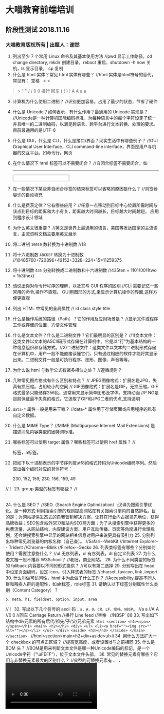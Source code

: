 大喵教育前端培训
================

## 阶段性测试 2018.11.16

### 大喵教育版权所有 | 出题人：谢然


01. 列出至少 7 个常用 Linux 命令及其基本使用方法 
//pwd 显示工作路径，cd change  directory, mkdir 创建目录，reboot 重启，shutdown -h now 关机，ls 显示目录， cp 复制
02. 什么是 html 实体？常见 html 实体有哪些？
//html 实体是html符号的替代，常见有：
空格 &nbsp; 
< &lt; 
> &gt;
" &quot;
/ &#47;
0 &#48;
换行 &#10;
回车 &#13;
( &#40;
) &#41;
A &#65; 
a &#97;
03. 计算机为什么使用二进制？
//识别更加容易，占用了最少的状态，节省了硬件
04. 什么是 Unicode？如何表示，有什么作用？最通用的 Unicode 实现是？
//Unicode是一种计算机国际编码标准，为每种语言中的每个字符设定了统一并且唯一的二进制编码，以满足跨语言、跨平台进行文本转换、处理的要求。 目前最通用的是UTF-8
05. 什么是 GUI，什么是 CLI，什么是接口/界面？现实生活中有哪些例子？
//GUI Graphical User Interface，CLI command-line interface，界面是用户与机器的交互平台。如命令行，网页
06. 在什么情况下 html 标签可以不需要闭合？
//自闭合标签不需要闭合，如<br> <hr> <input> <img>
07. 在一些情况下某些非自闭合标签的结束标签可以省略的原因是什么？
//浏览器容许的自动填充
08. 什么是费茨定律？它有哪些应用？
//任意一点移动到目标中心位置所需时间与该点到目标的距离和大小有关，距离越大时间越长，目标越大时间越短。 应用到程序设计领域
09. 为什么英文很重要？
//英文是世界上最通用的语言，美国等发达国家的主流语言，主流资料文档主要用英文展示
10. 将二进制 `10010` 数转换为十进制数
//18
11. 将十六进制数 `ABCDEF` 转换为十进制数
//10485760+720896+49152+3328+224+15=11259375
12. 将十进制数 `435` 分别转换成二进制数和十六进制数
//435ten = 110110011two = 1b3(hex)
13. 请说出你对命令行程序的理解，以及其与 GUI 程序的区别
//CLI 需要记忆一些常用的命令,操作不直观。 GUI用图形的方式,来显示计算机操作的界面,这样方便更直观
14. 列出 HTML 中常见的全局属性
// id class style title
15. 什么是操作系统的路径（Path）？它的作用及应用场景是？
//显示文件或程序工作或存储的位置，方便文件管理
16. 什么是文本文件？什么是二进制文件？它们最明显的区别是？
//1)文本文件：这类文件以文本的ASCII码形式存储在计算机中。它是以"行"为基本结构的一种信息组织和存储方式。//2)二进制文件：这类文件以文本的二进制形式存储在计算机中，用户一般不能直接读懂它们，只有通过相应的软件才能将其显示出来。二进制文件一般是可执行程序、图形、图像、声音等等。
17. 为什么说 html 与数学公式有诸多相似之处？
//遵循规则？
18. 几种常见图片格式有什么区别和特点？
// JPEG图像格式：扩展名是JPG，失真有损压缩。占用较小的空间
// GIF图像格式：扩展名是GIF。无损压缩，GIF格式最多只能储存256色，通常用来显示简单图形及字体。支持动画
//P NG是目前保证最不失真的格式，它汲取了GIF和JPG二者的优点,支持透明
19. `data-*` 属性一般是用来干嘛？
//data-* 属性用于存储页面或应用程序的私有自定义数据。
20. 什么是 MIME Type？
//MIME (Multipurpose Internet Mail Extensions) 是描述消息内容类型的因特网标准。
21. 哪些标签可以使用 target 属性？哪些标签可以使用 href 属性？
//<form>标签，<a>a标签。
22. 把如下以十进制表示的字节序列按utf8的格式转码为Unicode编码序列。然后查出每个编码对应的具体符号：
    
    230, 152, 159, 230, 156, 159, 49

//！
23. group 类型的标签有哪些？
//<optgroup>,<hgroup>
24. 什么是 SEO？
//SEO（Search Engine Optimization）:汉译为搜索引擎优化。是一种方式:利用搜索引擎的规则提高网站在有关搜索引擎内的自然排名。目的是：为网站提供生态式的自我营销解决方案，让其在行业内占据领先地位，获得品牌收益；SEO包含站外SEO和站内SEO两方面；为了从搜索引擎中获得更多的免费流量，从网站结构、内容建设方案、用户互动传播、页面等角度进行合理规划，还会使搜索引擎中显示的网站相关信息对用户来说更具有吸引力
25. 分别列出每种常见浏览器的内核名称（自己查）。
//Safari--WebKit
//Internet Explorer-- Trident 
//Chrome--Blink
//Firefox--Gecko
26. 列表类标签有哪些？分别如何使用？需要注意些什么？
//ul 无序列表，ol 有序列表，dl 自定义列表
27. 为什么查文档一般不推荐 W3School？
//老旧，商业网站。
28. 为什么不同类型的标签的 fallback 内容要以不同的形式提供？
//可以有第二选择
29. 分别写出在 head 中设定页面编码，设定 icon，引入样式表的标签
//charset, favicon, link ,import
30. 什么叫做可访问性，html 中为此做了什么工作？
//Accessibility,提高不同人群和残疾人群的适配性，如alt标签，role标签
31. 请确认以下标签分别属性什么类别（Content Category）？
    
    p, meta, h1, fieldset, option, input, area
//！
32. 写出以下几个符号的 ascii 码：`a，A，0，CR，LF，空格，NBSP`。
//a &#97;
//A &#65; 
//0 &#48;
//回车 &#13;  Carriage Return
//换行 &#10;  Line feed
//空格 &nbsp; 
//NBSP`  86
33. 写出如下结构中div元素的所有后代/祖先/子/父/兄弟元素
    ```html
    <section>
      <h1><span></span></h1>
      <main>
        <h2></h2>
        <div>
          <ul>
            <li><a href=""><img src="" alt=""></a></li>
          </ul>
        </div>
        <aside>
          <h3></h3>
        </aside>
      </main>
    </section>
    ```
//html>section>main>h2+div+aside>ul>li
34. 用什么方法扩大一个 checkbox 的可点击区域？
//提高宽高度，或者<label for="">设置id与之前相同
35. 什么是 BOM 头？
//BOM是用来判断文本文件是哪一种Unicode编码的标记，是一个Unicode字符（"\uFEFF"），位于文本文件头部。
36. 常见的替换元素有哪些？它们与非替换元素最大的区别什么？
//典型的可替换元素有 <img>、 <object>、 <video> 和 表单元素，如<textarea>、 <input>。
37. 让 CSS 在 HTML 页面上生效有哪几种方法，分别写出来。
//<link rel="stylesheet" href="">; import; style=""
38. 如何让页面打印时应用不同的效果？
//media="print" 引入外部样式表
39. 假设 index.html 的路径为 http://user.coding.me/task/index.html ，如下引用的a.css和b.css路径分别为？
    ```html
    <!-- index.html的内容 -->
    <style>
        @import "../a.css";
    </style>
    ```
    ```css
    /* a.css的内容 */
    @import "b.css";
    ```
//http://user.coding.me/a.css
//http://user.coding.me/task/b.css
40. 将如下 markdown 转换成 html
//
    ```md
    <h1>四季变换</h1>

    <p>一年有四季，
    四季有其对应的节气</p>
    <ul>
    <li>春
      <ul>
        <li>立春</li>
        <li>惊蛰</li>
        <li>元宵</li>
      </ul>
    </li>
    <li>夏
      <ul>
        <li>**小米**发布会</li>
        <li>华为发布会</li>
      </ul>
    </li>
    <li>秋
      <ul>
        <li>开学了</li>
        <li>军训了</li>
      </ul>
    </li>
    <li>冬
      <ul>
        <li>下雪了</li>
            <ul>
              <li>打雪仗了</li>
            </ul>
        <li>来暖气了</li>
        <li>开空调了</li>
      </ul>
    </li>
    </ul>

    <q>知识就是力量，法国就是培根。</q>
    <a href="http://baike.baidu.com/item/%E6%98%A5/6983693">春</a>
    <img src="https://www.google.com.hk/images/nav_logo242_hr.png" alt="春">
    
    ```

41. 什么是模拟信号？什么是数字信号？它们的区别是？
//数字信号是传送的信号只有高电平和低电平（1和0），模拟信号传送的信号是连续的，是高低电平之间任意数值。
42. 如下表单提交后将跳转到什么地址

    ```html
    <form action="https://www.baidu.com/s" target="_blank">
      <input type="text" value="bb" name="a">
      <input type="checkbox" name="b" id="b" value="123" checked>
      <input type="checkbox" name="b" id="b" value="456" checked>
      <input type="checkbox" name="b" id="b" value="789">
      <input type="radio" name="c" id="c" value="a2">
      <input type="radio" name="c" id="c" value="a5" checked>
      <input type="radio" name="c" id="c" value="a4">
      <select name="select">
        <option value="01">0001</option>
        <option value="02">0002</option>
        <option value="03" selected>0003</option>
        <option value="04">0004</option>
        <option value="05">0005</option>
      </select>
      <button>提交</button>
    </form>
    ```
//https://www.baidu.com/s
43. 列出 input 的 type 有哪些值，以及为各个值时分别需要怎么使用。

//button：按钮。
checkbox： 复选框
color：指定颜色的控件。
date：输入日期的控件（年，月，日，不包括时间）。
datetime：HTML5 基于 UTC 时区的日期时间输入控件（时，分，秒及几分之一秒）。
datetime-local：HTML5 用于输入日期时间控件，不包含时区。
email：e-mail 
hidden：不显示在页面上的控件，但它的值会被提交到服务器。
image：图片提交按钮
month：输入年月的控件
number: 输入浮点数的控件。
password：一个值被遮盖的单行文本字段
radio：单选按钮
range：输入不精确值控件min：0 max：100
reset：重置。
search：HTML5用于输入搜索字符串的单行文本字段
submit：提交表单
tel：输入电话号码的控件
text：单行字段
time：输入不含时区的时间控件。
week：用于输入一个由星期-年组成的日期

44. 想要让一个文本输入框在页面打开后自动获得光标要怎么办？
//input autofocus
45. 如何在文本框里放置提示性文字？
//placeholder属性
46. option 标签的主体内容太长影响用户体验，你会如何解决？
//title属性?
47. 想要在 textarea 标签中默认显示一段 html 代码最安全的做法是什么？
//使用转义符号
48. 如何禁用一组输入框？
//disabled
49. 如下表格渲染出来后是什么效果？不要直接将代码贴入jsbin中看效果
    ```html
    <table border=1>
      <caption>美国队长</caption>
      <col>
      <col bgcolor=red>
      <col>
      <colgroup bgcolor=pink>
        <col>
        <col>
        <col bgcolor=brown>
      </colgroup>
      <thead>
        <tr>
          <th>01</th>
          <th>02</th>
          <th>03</th>
          <th>04</th>
          <th>05</th>
          <th>06</th>
        </tr>
      </thead>
      <tbody>
        <tr>
          <td>abc</td>
          <td colspan=3 rowspan=2>abc</td>
          <td>abc</td>
          <td>abc</td>
        </tr>
        <tr>
          <td>abc</td>
          <td colspan=2 rowspan=3>abc</td>
        </tr>
        <tr bgcolor=lightgreen>
          <td colspan=2 rowspan=2>abc</td>
          <td>abc</td>
          <td>abc</td>
        </tr>
        <tr>
          <td>abc</td>
          <td>abc</td>
        </tr>
      </tbody>
    </table>
    ```
//
50. HTML 的 `aria-*` 与 `role` 属性的作用是？
//提升可访问性
51. 写出如下标签或属性值的英文全称

    标签：html,div,p,a,em,tr,th,td,col,ul,ol,li,dl,dt,dd,pre,nav

    属性：coord,rect,poly,href,src
//hypertext markedup language，division，paragraph，anchor，emphasize，table row，table head，table data，column，unordered list，order list，list，definition list，definition term，definition description，？，navigation
52. 中英互翻
    
    geek，nerd，hacker，edge，bleeding/cutting edge 前沿/尖端/可能存在风险的技术，HTML 实体，coordinate，polygon，bit，byte，alternative，属性，obsolete，二进制，十进制，十六进制，octal，deprecate，loop，行，列，horizontal，语义化，可访问性，

    //极客，书呆子，黑客，边角，刀刃，Front/Top/beta version，超文本标记语言 预留字，坐标，多边形，比特，字节，替代，property，废弃的， binary，Decimal，hexadecimal，八进制，不赞成的，循环，row，column，水平面，semantization， accessibility